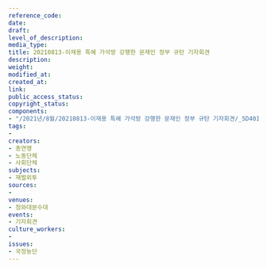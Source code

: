 ```yaml
---
reference_code: 
date: 
draft: 
level_of_description: 
media_type: 
title: 20210813-이재용 특혜 가석방 강행한 문재인 정부 규탄 기자회견
description: 
weight: 
modified_at: 
created_at: 
link: 
public_access_status: 
copyright_status: 
components:
- "/2021년/8월/20210813-이재용 특혜 가석방 강행한 문재인 정부 규탄 기자회견/_5D40138.jpg"
tags:
- 
creators:
- 총연맹
- 노동단체
- 사회단체
subjects:
- 재벌외투
sources:
- 
venues:
- 청와대분수대
events:
- 기자회견
culture_workers:
- 
issues:
- 국정농단
---
```

